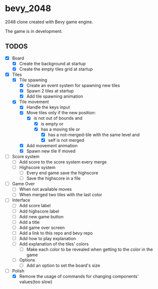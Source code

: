 # bevy_2048
2048 clone created with Bevy game engine.

The game is in development.

## TODOS
- [x] Board
  - [x] Create the background at startup
  - [x] Create the empty tiles grid at startup
- [x] Tiles
  - [x] Tile spawning
    - [x] Create an event system for spawning new tiles
    - [x] Spawn 2 tiles at startup
    - [x] Add tile spawning animation 
  - [x] Tile movement
    - [x] Handle the keys input
    - [x] Move tiles only if the new position:
      - [x] is not out of bounds and
        - [x] is empty or
        - [x] has a moving tile or
          - [x] has a not-merged-tile with the same level and
          - [x] self is not merged
    - [x] Add movement animation
    - [x] Spawn new tile if moved
- [ ] Score system
  - [ ] Add score to the score system every merge
  - [ ] Highscore system
    - [ ] Every end game save the highscore
    - [ ] Save the highscore in a file
- [ ] Game Over
  - [ ] When not available moves
  - [ ] When merged two tiles with the last color
- [ ] Interface
  - [ ] Add score label
  - [ ] Add highscore label
  - [ ] Add new game button
  - [ ] Add a title
  - [ ] Add game over screen
  - [ ] Add a link to this repo and bevy repo
  - [ ] Add how to play explanation
  - [ ] Add explanation of the tiles' colors
    - [ ] Make each color to be revealed when getting to the color in the game
  - [ ] Options
    - [ ] Add an option to set the board's size
- [ ] Polish
  - [x] Remove the usage of commands for changing components' values(too slow)